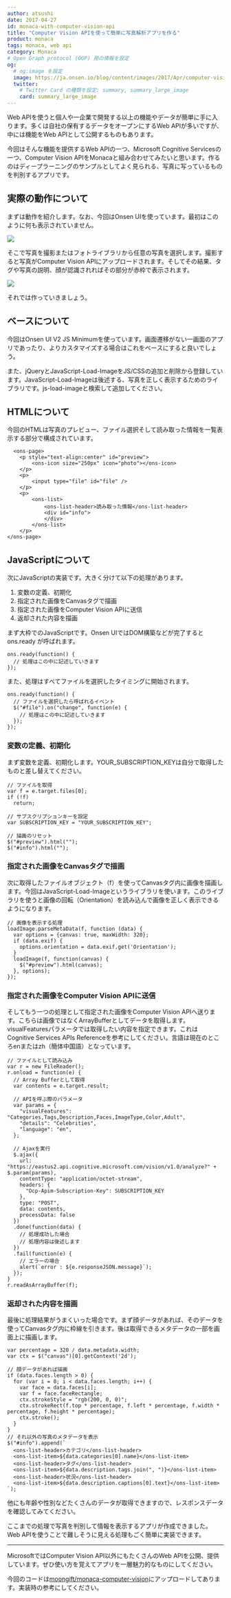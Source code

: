 ```yaml
---
author: atsushi
date: 2017-04-27
id: monaca-with-computer-vision-api
title: "Computer Vision APIを使って簡単に写真解析アプリを作る"
product: monaca
tags: monaca, web api
category: Monaca
# Open Graph protocol (OGP) 用の情報を設定
og:
  # og:image を設定
  image: https://ja.onsen.io/blog/content/images/2017/Apr/computer-vision-1.png
  twitter:
    # Twitter Card の種類を設定: summary, summary_large_image
    card: summary_large_image
---
```


Web APIを使うと個人や一企業で開発する以上の機能やデータが簡単に手に入ります。多くは自社の保有するデータをオープンにするWeb APIが多いですが、中には機能をWeb APIとして公開するものもあります。

今回はそんな機能を提供するWeb APIの一つ、Microsoft Cognitive Servicesの一つ、Computer Vision APIをMonacaと組み合わせてみたいと思います。作るのはディープラーニングのサンプルとしてよく見られる、写真に写っているものを判別するアプリです。

## 実際の動作について

まずは動作を紹介します。なお、今回はOnsen UIを使っています。最初はこのように何も表示されていません。

![](/blog/content/images/2017/Apr/computer-vision-2.png)

そこで写真を撮影またはフォトライブラリから任意の写真を選択します。撮影すると写真がComputer Vision APIにアップロードされます。そしてその結果、タグや写真の説明、顔が認識されればその部分が赤枠で表示されます。

![](/blog/content/images/2017/Apr/computer-vision-1.png)

それでは作っていきましょう。

## ベースについて

今回はOnsen UI V2 JS Minimumを使っています。画面遷移がない一画面のアプリであったり、よりカスタマイズする場合はこれをベースにすると良いでしょう。

また、jQueryとJavaScript-Load-ImageをJS/CSSの追加と削除から登録しています。JavaScript-Load-Imageは後述する、写真を正しく表示するためのライブラリです。js-load-imageと検索して追加してください。

## HTMLについて

今回のHTMLは写真のプレビュー、ファイル選択そして読み取った情報を一覧表示する部分で構成されています。

      <ons-page>
      	<p style="text-align:center" id="preview">
    	  	<ons-icon size="250px" icon="photo"></ons-icon>
      	</p>
      	<p>
      		<input type="file" id="file" />
    	</p>
    	<p>
        	<ons-list>
        		<ons-list-header>読み取った情報</ons-list-header>
    	    	<div id="info">
        		</div>
    	    </ons-list>
        </p>
    </ons-page>

## JavaScriptについて

次にJavaScriptの実装です。大きく分けて以下の処理があります。

1. 変数の定義、初期化
2. 指定された画像をCanvasタグで描画
3. 指定された画像をComputer Vision APIに送信
4. 返却された内容を描画

まず大枠でのJavaScriptです。Onsen UIではDOM構築などが完了すると ons.ready が呼ばれます。

    ons.ready(function() {
      // 処理はこの中に記述していきます
    });

また、処理はすべてファイルを選択したタイミングに開始されます。

    ons.ready(function() {
      // ファイルを選択したら呼ばれるイベント
      $("#file").on("change", function(e) {
        // 処理はこの中に記述していきます
      });
    });

### 変数の定義、初期化

まず変数を定義、初期化します。YOUR_SUBSCRIPTION_KEYは自分で取得したものと差し替えてください。

    // ファイルを取得
    var f = e.target.files[0];
    if (!f)
      return;
    
    // サブスクリプションキーを設定
    var SUBSCRIPTION_KEY = "YOUR_SUBSCRIPTION_KEY";
    
    // 描画のリセット
    $("#preview").html("");
    $("#info").html("");

### 指定された画像をCanvasタグで描画

次に取得したファイルオブジェクト（f）を使ってCanvasタグ内に画像を描画します。今回はJavaScript-Load-Imageというライブラリを使います。このライブラリを使うと画像の回転（Orientation）を読み込んで画像を正しく表示できるようになります。

    // 画像を表示する処理
    loadImage.parseMetaData(f, function (data) {
      var options = {canvas: true, maxWidth: 320};
      if (data.exif) {
        options.orientation = data.exif.get('Orientation');
      }
      loadImage(f, function(canvas) {
        $("#preview").html(canvas);
      }, options);
    });

 ### 指定された画像をComputer Vision APIに送信

そしてもう一つの処理として指定された画像をComputer Vision APIへ送ります。こちらは画像ではなくArrayBufferとしてデータを取得します。visualFeaturesパラメータでは取得したい内容を指定できます。これはCognitive Services APIs Referenceを参考にしてください。言語は現在のところenまたはzh（簡体中国語）となっています。

    // ファイルとして読み込み
    var r = new FileReader();
    r.onload = function(e) {
      // Array Bufferとして取得
      var contents = e.target.result;
      
      // APIを呼ぶ際のパラメータ
      var params = {
        "visualFeatures": "Categories,Tags,Description,Faces,ImageType,Color,Adult",
        "details": "Celebrities",
        "language": "en",
      };
      
      // Ajaxを実行
      $.ajax({
        url: "https://eastus2.api.cognitive.microsoft.com/vision/v1.0/analyze?" + $.param(params),
        contentType: "application/octet-stream",
        headers: {
          "Ocp-Apim-Subscription-Key": SUBSCRIPTION_KEY
        },
        type: "POST",
        data: contents,
        processData: false
      })
      .done(function(data) {
        // 処理成功した場合
        // 処理内容は後述します
      })
      .fail(function(e) {
        // エラーの場合
        alert(`error : ${e.responseJSON.message}`);
      });
    }
    r.readAsArrayBuffer(f);

### 返却された内容を描画

最後に処理結果がうまくいった場合です。まず顔データがあれば、そのデータを使ってCanvasタグ内に枠線を引きます。後は取得できるメタデータの一部を画面上に描画します。

    var percentage = 320 / data.metadata.width;
    var ctx = $("canvas")[0].getContext('2d');
    
    // 顔データがあれば描画
    if (data.faces.length > 0) {
      for (var i = 0; i < data.faces.length; i++) {
        var face = data.faces[i];
        var f = face.faceRectangle;
        ctx.strokeStyle = "rgb(200, 0, 0)";
        ctx.strokeRect(f.top * percentage, f.left * percentage, f.width * percentage, f.height * percentage);
        ctx.stroke();
      }
    }
    // それ以外の写真のメタデータを表示
    $("#info").append(`
      <ons-list-header>カテゴリ</ons-list-header>
      <ons-list-item>${data.categories[0].name}</ons-list-item>
      <ons-list-header>タグ</ons-list-header>
      <ons-list-item>${data.description.tags.join(", ")}</ons-list-item>
      <ons-list-header>状況</ons-list-header>
      <ons-list-item>${data.description.captions[0].text}</ons-list-item>
    `);

他にも年齢や性別などたくさんのデータが取得できますので、レスポンスデータを確認してみてください。

ここまでの処理で写真を判別して情報を表示するアプリが作成できました。Web APIを使うことで難しそうに見える処理もごく簡単に実装できます。

---

MicrosoftではComputer Vision API以外にもたくさんのWeb APIを公開、提供しています。ぜひ使い方を覚えてアプリを一層魅力的なものにしてください。

今回のコードは[moongift/monaca-computer-vision](https://github.com/moongift/monaca-computer-vision)にアップロードしてあります。実装時の参考にしてください。
